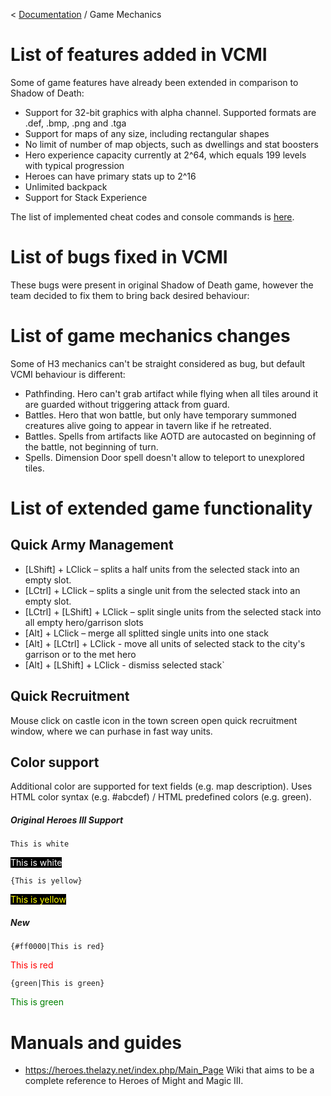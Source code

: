 < [Documentation](../Readme.md) / Game Mechanics

# List of features added in VCMI

Some of game features have already been extended in comparison to Shadow of Death:

- Support for 32-bit graphics with alpha channel. Supported formats are .def, .bmp, .png and .tga
- Support for maps of any size, including rectangular shapes
- No limit of number of map objects, such as dwellings and stat boosters
- Hero experience capacity currently at 2^64, which equals 199 levels with typical progression
- Heroes can have primary stats up to 2^16
- Unlimited backpack
- Support for Stack Experience

The list of implemented cheat codes and console commands is [here](Cheat_codes.md).

# List of bugs fixed in VCMI

These bugs were present in original Shadow of Death game, however the team decided to fix them to bring back desired behaviour:

# List of game mechanics changes

Some of H3 mechanics can't be straight considered as bug, but default VCMI behaviour is different:

- Pathfinding. Hero can't grab artifact while flying when all tiles around it are guarded without triggering attack from guard.
- Battles. Hero that won battle, but only have temporary summoned creatures alive going to appear in tavern like if he retreated. 
- Battles. Spells from artifacts like AOTD are autocasted on beginning of the battle, not beginning of turn.
- Spells. Dimension Door spell doesn't allow to teleport to unexplored tiles. 

# List of extended game functionality

## Quick Army Management

- [LShift] + LClick – splits a half units from the selected stack into an empty slot.
- [LCtrl] + LClick – splits a single unit from the selected stack into an empty slot.
- [LCtrl] + [LShift] + LClick – split single units from the selected stack into all empty hero/garrison slots
- [Alt] + LClick – merge all splitted single units into one stack
- [Alt] + [LCtrl] + LClick - move all units of selected stack to the city's garrison or to the met hero 
- [Alt] + [LShift] + LClick - dismiss selected stack`

## Quick Recruitment

Mouse click on castle icon in the town screen open quick recruitment window, where we can purhase in fast way units.

## Color support

Additional color are supported for text fields (e.g. map description). Uses HTML color syntax (e.g. #abcdef) / HTML predefined colors (e.g. green).

##### Original Heroes III Support

`This is white`

<span style="color:white;background-color:black;">This is white</span>

`{This is yellow}`

<span style="color:yellow;background-color:black;">This is yellow</span>

##### New

`{#ff0000|This is red}`

<span style="color:red">This is red</span>

`{green|This is green}`

<span style="color:green">This is green</span>


# Manuals and guides

- https://heroes.thelazy.net/index.php/Main_Page Wiki that aims to be a complete reference to Heroes of Might and Magic III. 
